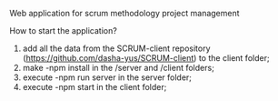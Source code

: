 Web application for scrum methodology project management 

How to start the application?

1. add all the data from the SCRUM-client repository (https://github.com/dasha-yus/SCRUM-client) to the client folder;
2. make -npm install in the /server and /client folders;
3. execute -npm run server in the server folder;
4. execute -npm start in the client folder;
